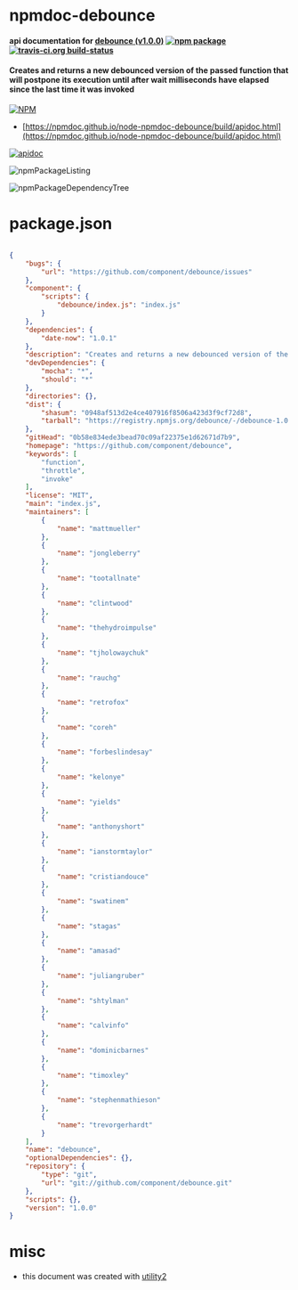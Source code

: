 # npmdoc-debounce

#### api documentation for  [debounce (v1.0.0)](https://github.com/component/debounce)  [![npm package](https://img.shields.io/npm/v/npmdoc-debounce.svg?style=flat-square)](https://www.npmjs.org/package/npmdoc-debounce) [![travis-ci.org build-status](https://api.travis-ci.org/npmdoc/node-npmdoc-debounce.svg)](https://travis-ci.org/npmdoc/node-npmdoc-debounce)

#### Creates and returns a new debounced version of the passed function that will postpone its execution until after wait milliseconds have elapsed since the last time it was invoked

[![NPM](https://nodei.co/npm/debounce.png?downloads=true&downloadRank=true&stars=true)](https://www.npmjs.com/package/debounce)

- [https://npmdoc.github.io/node-npmdoc-debounce/build/apidoc.html](https://npmdoc.github.io/node-npmdoc-debounce/build/apidoc.html)

[![apidoc](https://npmdoc.github.io/node-npmdoc-debounce/build/screenCapture.buildCi.browser.%252Ftmp%252Fbuild%252Fapidoc.html.png)](https://npmdoc.github.io/node-npmdoc-debounce/build/apidoc.html)

![npmPackageListing](https://npmdoc.github.io/node-npmdoc-debounce/build/screenCapture.npmPackageListing.svg)

![npmPackageDependencyTree](https://npmdoc.github.io/node-npmdoc-debounce/build/screenCapture.npmPackageDependencyTree.svg)



# package.json

```json

{
    "bugs": {
        "url": "https://github.com/component/debounce/issues"
    },
    "component": {
        "scripts": {
            "debounce/index.js": "index.js"
        }
    },
    "dependencies": {
        "date-now": "1.0.1"
    },
    "description": "Creates and returns a new debounced version of the passed function that will postpone its execution until after wait milliseconds have elapsed since the last time it was invoked",
    "devDependencies": {
        "mocha": "*",
        "should": "*"
    },
    "directories": {},
    "dist": {
        "shasum": "0948af513d2e4ce407916f8506a423d3f9cf72d8",
        "tarball": "https://registry.npmjs.org/debounce/-/debounce-1.0.0.tgz"
    },
    "gitHead": "0b58e834ede3bead70c09af22375e1d62671d7b9",
    "homepage": "https://github.com/component/debounce",
    "keywords": [
        "function",
        "throttle",
        "invoke"
    ],
    "license": "MIT",
    "main": "index.js",
    "maintainers": [
        {
            "name": "mattmueller"
        },
        {
            "name": "jongleberry"
        },
        {
            "name": "tootallnate"
        },
        {
            "name": "clintwood"
        },
        {
            "name": "thehydroimpulse"
        },
        {
            "name": "tjholowaychuk"
        },
        {
            "name": "rauchg"
        },
        {
            "name": "retrofox"
        },
        {
            "name": "coreh"
        },
        {
            "name": "forbeslindesay"
        },
        {
            "name": "kelonye"
        },
        {
            "name": "yields"
        },
        {
            "name": "anthonyshort"
        },
        {
            "name": "ianstormtaylor"
        },
        {
            "name": "cristiandouce"
        },
        {
            "name": "swatinem"
        },
        {
            "name": "stagas"
        },
        {
            "name": "amasad"
        },
        {
            "name": "juliangruber"
        },
        {
            "name": "shtylman"
        },
        {
            "name": "calvinfo"
        },
        {
            "name": "dominicbarnes"
        },
        {
            "name": "timoxley"
        },
        {
            "name": "stephenmathieson"
        },
        {
            "name": "trevorgerhardt"
        }
    ],
    "name": "debounce",
    "optionalDependencies": {},
    "repository": {
        "type": "git",
        "url": "git://github.com/component/debounce.git"
    },
    "scripts": {},
    "version": "1.0.0"
}
```



# misc
- this document was created with [utility2](https://github.com/kaizhu256/node-utility2)
